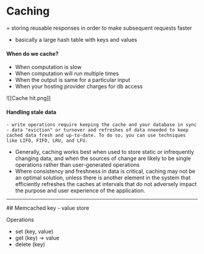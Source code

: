# Caching
= storing reusable responses in order to make subsequent requests faster
- basically a large hash table with keys and values

#### When do we cache?
- When computation is slow
- When computation will run multiple times
- When the output is same for a particular input
- When your hosting provider charges for db access

![[Cache hit.png]]
<br>

#### Handling stale data
	- write operations require keeping the cache and your database in sync
	- data "eviction" or turnover and refreshes of data nneeded to keep cached data fresh and up-to-date. To do so, you can use techniques like LIFO, FIFO, LRU, and LFU.
- Generally, caching works best when used to store static or infrequently changing data, and when the sources of change are likely to be single operations rather than user-generated operations
- Where consistency and freshness in data is critical, caching may not be an optimal solution, unless there is another element in the system that efficiently refreshes the caches at intervals that do not adversely impact the purpose and user experience of the application.
<hr>
## Memcached
key - value store

Operations
- set (key, value)
- get (key) -> value
- delete (key)
